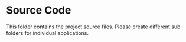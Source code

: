 Source Code 
===========

This folder contains the project source files. Please create different sub folders for individual applications. 




